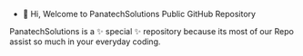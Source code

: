 - 👋 Hi, Welcome to PanatechSolutions Public GitHub Repository


PanatechSolutions is a ✨ special ✨ repository because its most of our Repo assist so much in your everyday coding.
